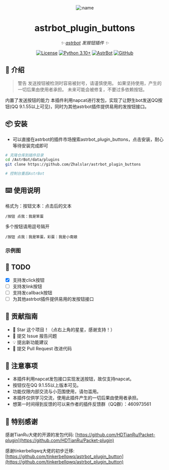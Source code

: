 
<div align="center">

![:name](https://count.getloli.com/@astrbot_plugin_buttons?name=astrbot_plugin_buttons&theme=minecraft&padding=6&offset=0&align=top&scale=1&pixelated=1&darkmode=auto)

# astrbot_plugin_buttons

_✨ [astrbot](https://github.com/AstrBotDevs/AstrBot) 发按钮插件 ✨_  

[![License](https://img.shields.io/badge/License-MIT-green.svg)](https://opensource.org/licenses/MIT)
[![Python 3.10+](https://img.shields.io/badge/Python-3.10%2B-blue.svg)](https://www.python.org/)
[![AstrBot](https://img.shields.io/badge/AstrBot-3.4%2B-orange.svg)](https://github.com/Soulter/AstrBot)
[![GitHub](https://img.shields.io/badge/作者-Zhalslar-blue)](https://github.com/Zhalslar)

</div>

## 🤝 介绍

> 警告
> 发送按钮被检测时容易被封号，请谨慎使用。
> 如果坚持使用，产生的一切后果由使用者承担。
> 未来可能会被修复，不要过多依赖按钮。

内置了发送按钮的能力
本插件利用napcat进行发包，实现了让野生bot发送QQ按钮(QQ 9.1.55以上可见)，同时为其他astrbot插件提供易用的发按钮接口。

## 📦 安装

- 可以直接在astrbot的插件市场搜索astrbot_plugin_buttons，点击安装，耐心等待安装完成即可  

```bash
# 克隆仓库到插件目录
cd /AstrBot/data/plugins
git clone https://github.com/Zhalslar/astrbot_plugin_buttons

# 控制台重启AstrBot
```

## ⌨️ 使用说明

格式为：按钮文本：点击后的文本

```plaintext
/按钮 点我：我是笨蛋
```

多个按钮请用逗号隔开

```plaintext
/按钮 点我：我是笨蛋，彩蛋：我是小南娘
```

### 示例图

## 🤝 TODO

- [x] 支持发click按钮
- [ ] 支持发link按钮
- [ ] 支持发callback按钮
- [ ] 为其他astrbot插件提供易用的发按钮接口

## 👥 贡献指南

- 🌟 Star 这个项目！（点右上角的星星，感谢支持！）
- 🐛 提交 Issue 报告问题
- 💡 提出新功能建议
- 🔧 提交 Pull Request 改进代码

## 📌 注意事项

- 本插件利用napcat发包接口实现发送按钮，故仅支持napcat。
- 按钮仅在QQ 9.1.55以上版本可见。
- 功能仅限内部交流与小范围使用，请勿滥用。
- 本插件仅供学习交流，使用此插件产生的一切后果由使用者承担。
- 想第一时间得到反馈的可以来作者的插件反馈群（QQ群）：460973561

## 🤝 特别感谢

感谢TianRu大佬的开源的发包代码: [https://github.com/HDTianRu/Packet-plugin](https://github.com/HDTianRu/Packet-plugin)

感谢tinkerbellqwq大佬的初步迁移: [https://github.com/tinkerbellqwq/astrbot_plugin_button](https://github.com/tinkerbellqwq/astrbot_plugin_button)
